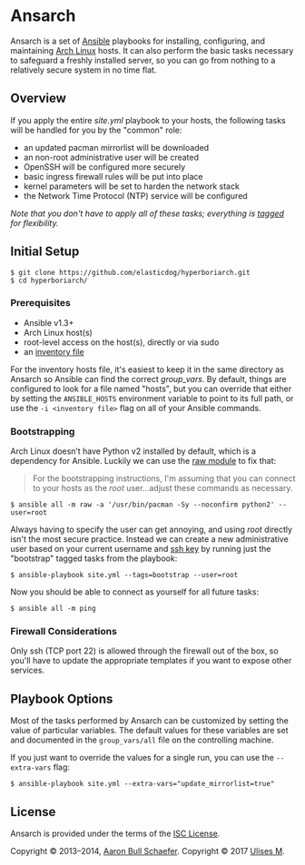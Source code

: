 Ansarch
=============

Ansarch is a set of [Ansible](http://www.ansibleworks.com/)
playbooks for installing, configuring, and maintaining
[Arch Linux](https://www.archlinux.org/) hosts. It can also perform the
basic tasks necessary to safeguard a freshly installed server, so you can
go from nothing to a relatively secure system in no time flat.

Overview
--------

If you apply the entire _site.yml_ playbook to your hosts, the following
tasks will be handled for you by the "common" role:

* an updated pacman mirrorlist will be downloaded
* an non-root administrative user will be created
* OpenSSH will be configured more securely
* basic ingress firewall rules will be put into place
* kernel parameters will be set to harden the network stack
* the Network Time Protocol (NTP) service will be configured

_Note that you don't have to apply all of these tasks; everything is
[tagged](http://www.ansibleworks.com/docs/playbooks2.html#tags) for
flexibility._

Initial Setup
-------------

    $ git clone https://github.com/elasticdog/hyperboriarch.git
    $ cd hyperboriarch/

### Prerequisites

* Ansible v1.3+
* Arch Linux host(s)
* root-level access on the host(s), directly or via sudo
* an [inventory file](http://www.ansibleworks.com/docs/patterns.html)

For the inventory hosts file, it's easiest to keep it in the same
directory as Ansarch so Ansible can find the correct *group_vars*.
By default, things are configured to look for a file named "hosts", but
you can override that either by setting the `ANSIBLE_HOSTS` environment
variable to point to its full path, or use the `-i <inventory file>` flag
on all of your Ansible commands.

### Bootstrapping

Arch Linux doesn’t have Python v2 installed by default, which is
a dependency for Ansible. Luckily we can use the
[raw module](http://ansibleworks.com/docs/modules.html#raw) to fix that:

> For the bootstrapping instructions, I'm assuming that you can connect to
> your hosts as the _root_ user...adjust these commands as necessary.

    $ ansible all -m raw -a '/usr/bin/pacman -Sy --noconfirm python2' --user=root

Always having to specify the user can get annoying, and using _root_
directly isn't the most secure practice. Instead we can create a new
administrative user based on your current username and
[ssh key](https://wiki.archlinux.org/index.php/SSH_keys) by running just
the "bootstrap" tagged tasks from the playbook:

    $ ansible-playbook site.yml --tags=bootstrap --user=root

Now you should be able to connect as yourself for all future tasks:

    $ ansible all -m ping

### Firewall Considerations

Only ssh (TCP port 22) is allowed through the firewall out of
the box, so you'll have to update the appropriate templates if you want to
expose other services.

Playbook Options
----------------

Most of the tasks performed by Ansarch can be customized by setting
the value of particular variables. The default values for these variables
are set and documented in the `group_vars/all` file on the controlling
machine.

If you just want to override the values for a single run, you can use the
`--extra-vars` flag:

    $ ansible-playbook site.yml --extra-vars="update_mirrorlist=true"

License
-------

Ansarch is provided under the terms of the
[ISC License](https://en.wikipedia.org/wiki/ISC_license).

Copyright &copy; 2013&#8211;2014, [Aaron Bull Schaefer](mailto:aaron@elasticdog.com).
Copyright &copy; 2017 [Ulises M](mailto:ansarch@bfjournal.com).
